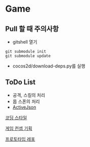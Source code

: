 # Game

Pull 할 때 주의사항
----
* gitshell 열기
```
git submodule init
git submodule update
```

* cocos2d/download-deps.py를 실행


ToDo List
----
* 공격, 스킬의 처리
* 몹 스폰의 처리
* [ActiveJson](https://github.com/SubwayRocketTeam/ActiveJson)

[코딩 스타일](https://github.com/SubwayRocketTeam/game/tree/master/doc/style)

[게임 컨셉 기획](https://github.com/SubwayRocketTeam/documents/wiki/%EA%B2%8C%EC%9E%84-%EC%BB%A8%EC%85%89-%EA%B8%B0%ED%9A%8D)

[프로토타입 레포](https://github.com/SubwayRocketTeam/Prototype)
